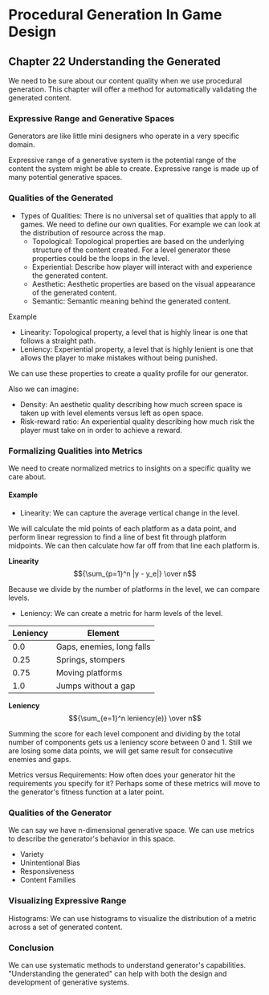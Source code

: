 # Procedural Generation In Game Design

## Chapter 22 Understanding the Generated

We need to be sure about our content quality when we use procedural generation. This chapter will offer a method for automatically validating the generated content.

### Expressive Range and Generative Spaces

Generators are like little mini designers who operate in a very specific domain.

Expressive range of a generative system is the potential range of the content the system might be able to create. Expressive range is made up of many potential generative spaces.

### Qualities of the Generated

- Types of Qualities: There is no universal set of qualities that apply to all games. We need to define our own qualities. For example we can look at the distribution of resource across the map.
  - Topological: Topological properties are based on the underlying structure of the content created. For a level generator these properties could be the loops in the level.
  - Experiential: Describe how player will interact with and experience the generated content.
  - Aesthetic: Aesthetic properties are based on the visual appearance of the generated content.
  - Semantic: Semantic meaning behind the generated content.

Example

- Linearity: Topological property, a level that is highly linear is one that follows a straight path.
- Leniency: Experiential property, a level that is highly lenient is one that allows the player to make mistakes without being punished.

We can use these properties to create a quality profile for our generator.

Also we can imagine:

- Density: An aesthetic quality describing how much screen space is taken up with level elements versus left as open space.
- Risk-reward ratio: An experiential quality describing how much risk the player must take on in order to achieve a reward.

### Formalizing Qualities into Metrics

We need to create normalized metrics to insights on a specific quality we care about.

#### Example

- Linearity: We can capture the average vertical change in the level.

We will calculate the mid points of each platform as a data point, and perform linear regression to find a line of best fit through platform midpoints. We can then calculate how far off from that line each platform is.

**Linearity**
$${\sum_{p=1}^n |y - y_e|} \over n$$

Because we divide by the number of platforms in the level, we can compare levels.

- Leniency: We can create a metric for harm levels of the level.

|Leniency|Element|
|---|---|
|0.0|Gaps, enemies, long falls|
|0.25|Springs, stompers|
|0.75|Moving platforms|
|1.0|Jumps without a gap|

**Leniency**
$${\sum_{e=1}^n leniency(e)} \over n$$

Summing the score for each level component and dividing by the total number of components gets us a leniency score between 0 and 1. Still we are losing some data points, we will get same result for consecutive enemies and gaps.

Metrics versus Requirements: How often does your generator hit the requirements you specify for it? Perhaps some of these metrics will move to the generator's fitness function at a later point.

### Qualities of the Generator

We can say we have n-dimensional generative space. We can use metrics to describe the generator's behavior in this space.

- Variety
- Unintentional Bias
- Responsiveness
- Content Families

### Visualizing Expressive Range

Histograms: We can use histograms to visualize the distribution of a metric across a set of generated content.

### Conclusion

We can use systematic methods to understand generator's capabilities. "Understanding the generated" can help with both the design and development of generative systems.
